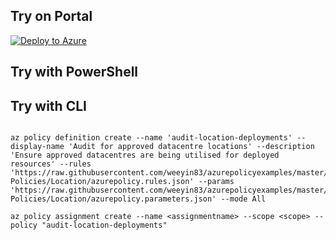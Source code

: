 ## Try on Portal

[![Deploy to Azure](http://azuredeploy.net/deploybutton.png)](https://portal.azure.com/?feature.customportal=false&microsoft_azure_policy=true&microsoft_azure_policy_policyinsights=true&feature.microsoft_azure_security_policy=true&microsoft_azure_marketplace_policy=true#blade/Microsoft_Azure_Policy/CreatePolicyDefinitionBlade/uri/https%3A%2F%2Fraw.githubusercontent.com%2Fweeyin83%2Fazurepolicyexamples%2Fmaster%2FAudit-Policies%2FLocation%2Fazurepolicy.json)


## Try with PowerShell


## Try with CLI

````cli

az policy definition create --name 'audit-location-deployments' --display-name 'Audit for approved datacentre locations' --description 'Ensure approved datacentres are being utilised for deployed resources' --rules 'https://raw.githubusercontent.com/weeyin83/azurepolicyexamples/master/Audit-Policies/Location/azurepolicy.rules.json' --params 'https://raw.githubusercontent.com/weeyin83/azurepolicyexamples/master/Audit-Policies/Location/azurepolicy.parameters.json' --mode All

az policy assignment create --name <assignmentname> --scope <scope> --policy "audit-location-deployments" 

````
